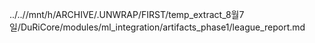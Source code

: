 ../..//mnt/h/ARCHIVE/.UNWRAP/FIRST/temp_extract_8월7일/DuRiCore/modules/ml_integration/artifacts_phase1/league_report.md